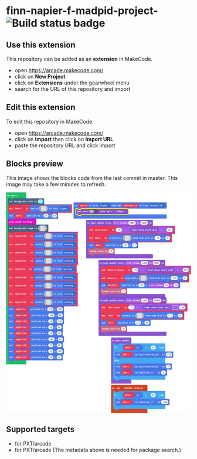 # finn-napier-f-madpid-project- ![Build status badge](https://github.com/finn-napier/finn-napier-f-madpid-project-/workflows/MakeCode/badge.svg)



## Use this extension

This repository can be added as an **extension** in MakeCode.

* open https://arcade.makecode.com/
* click on **New Project**
* click on **Extensions** under the gearwheel menu
* search for the URL of this repository and import

## Edit this extension

To edit this repository in MakeCode.

* open https://arcade.makecode.com/
* click on **Import** then click on **Import URL**
* paste the repository URL and click import

## Blocks preview

This image shows the blocks code from the last commit in master.
This image may take a few minutes to refresh.

![A rendered view of the blocks](https://github.com/finn-napier/finn-napier-f-madpid-project-/raw/master/.makecode/blocks.png)

## Supported targets

* for PXT/arcade
* for PXT/arcade
(The metadata above is needed for package search.)

